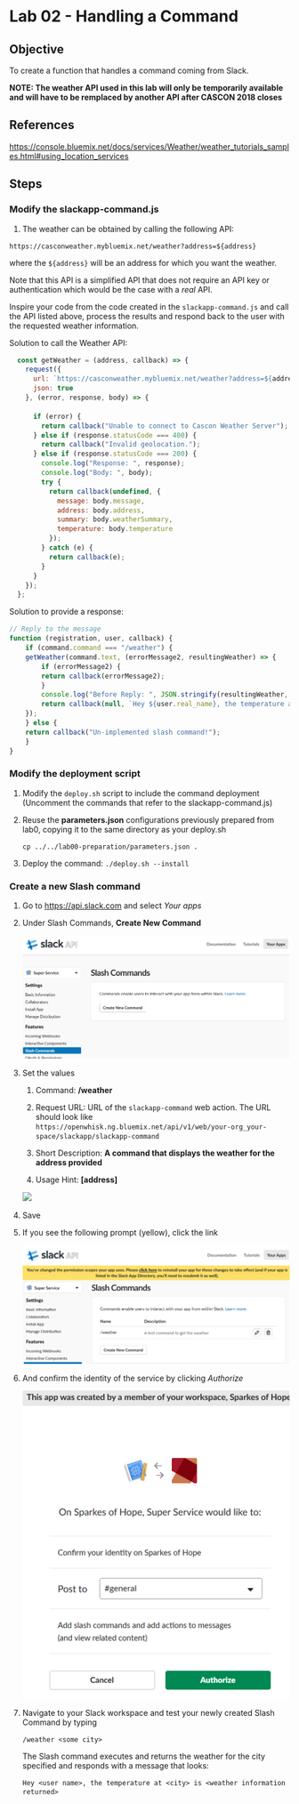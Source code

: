 # Lab 02 - Handling a Command

## Objective

To create a function that handles a command coming from Slack.

**NOTE: The weather API used in this lab will only be temporarily available and will have to be remplaced by another API after CASCON 2018 closes**

## References

https://console.bluemix.net/docs/services/Weather/weather_tutorials_samples.html#using_location_services

## Steps

### Modify the slackapp-command.js 

1. The weather can be obtained by calling the following API:

```
https://casconweather.mybluemix.net/weather?address=${address}
```

where the `${address}` will be an address for which you want the weather.

Note that this API is a simplified API that does not require an API key or authentication which would be the case with a *real* API.

Inspire your code from the code created in the `slackapp-command.js` and call the API listed above, process the results and respond back to the user with the requested weather information.

Solution to call the Weather API:
```javascript
  const getWeather = (address, callback) => {
    request({
      url: `https://casconweather.mybluemix.net/weather?address=${address}`,
      json: true
    }, (error, response, body) => {

      if (error) {
        return callback("Unable to connect to Cascon Weather Server");
      } else if (response.statusCode === 400) {
        return callback("Invalid geolocation.");
      } else if (response.statusCode === 200) {
        console.log("Response: ", response);
        console.log("Body: ", body);
        try {
          return callback(undefined, {
            message: body.message,
            address: body.address,
            summary: body.weatherSummary,
            temperature: body.temperature
          });
        } catch (e) {
          return callback(e);
        }
      }
    });
  };
```

Solution to provide a response:
```javascript
// Reply to the message
function (registration, user, callback) {
    if (command.command === "/weather") {
    getWeather(command.text, (errorMessage2, resultingWeather) => {
        if (errorMessage2) {
        return callback(errorMessage2);
        }
        console.log("Before Reply: ", JSON.stringify(resultingWeather, undefined, 2));
        return callback(null, `Hey ${user.real_name}, the temperature at ${resultingWeather.address} is ${resultingWeather.summary} and ${resultingWeather.temperature} Celcius`);
    });
    } else {
    return callback("Un-implemented slash command!");
    }
}
```


### Modify the deployment script

1. Modify the `deploy.sh` script to include the command deployment
    (Uncomment the commands that refer to the slackapp-command.js)
   
1. Reuse the **parameters.json** configurations previously prepared from lab0, copying it to the same directory as your deploy.sh
     ```
     cp ../../lab00-preparation/parameters.json .
     ```
1. Deploy the command: `./deploy.sh --install`


### Create a new Slash command <a name="create_new_command"></a>
1. Go to https://api.slack.com and select *Your apps*

1. Under Slash Commands, **Create New Command**

   ![](../xdocs/app-newcommand.png)

1. Set the values

   1. Command: **/weather**

   1. Request URL: URL of the `slackapp-command` web action. The URL should look like `https://openwhisk.ng.bluemix.net/api/v1/web/your-org_your-space/slackapp/slackapp-command`

   1. Short Description: **A command that displays the weather for the address provided**

   1. Usage Hint: **[address]**

   ![](../xdocs/weather-command.png)

1. Save

1. If you see the following prompt (yellow), click the link

   ![](../xdocs/app-permissionscopewarning.png)


1. And confirm the identity of the service by clicking *Authorize*

    ![](../xdocs/app-confirmidentity.png)

1. Navigate to your Slack workspace and test your newly created Slash Command by typing

   ```
   /weather <some city>
   
   ```
   The Slash command executes and returns the weather for the city specified and responds with a message that looks:
   
   ```
   Hey <user name>, the temperature at <city> is <weather information returned>
   
   ```
   

